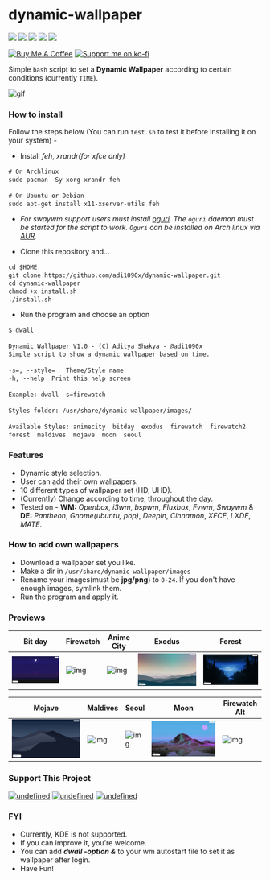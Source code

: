 # dynamic-wallpaper

<p align="left">
  <img src="https://img.shields.io/badge/Maintained%3F-Yes-blueviolet?style=flat-square">
  <img src="https://img.shields.io/github/license/adi1090x/dynamic-wallpaper?style=flat-square">
  <img src="https://img.shields.io/github/stars/adi1090x/dynamic-wallpaper?color=red&style=flat-square">
  <img src="https://img.shields.io/github/forks/adi1090x/dynamic-wallpaper?style=flat-square">
  <img src="https://img.shields.io/github/issues/adi1090x/dynamic-wallpaper?style=flat-square">
</p>

<p align="left">
<a href="https://www.buymeacoffee.com/adi1090x"><img src="https://raw.githubusercontent.com/adi1090x/files/master/other/bmac.png" alt="Buy Me A Coffee"></a>
<a href="https://ko-fi.com/adi1090x"><img src="https://raw.githubusercontent.com/adi1090x/files/master/other/kofi.png" alt="Support me on ko-fi"></a>
</p>

Simple `bash` script to set a **Dynamic Wallpaper** according to certain conditions (currently `TIME`).

![gif](https://raw.githubusercontent.com/adi1090x/files/master/dynamic-wallpaper/firewatch.gif) <br />

### How to install
Follow the steps below (You can run `test.sh` to test it before installing it on your system) -

+ Install *feh*, *xrandr(for xfce only)*  
```
# On Archlinux
sudo pacman -Sy xorg-xrandr feh

# On Ubuntu or Debian
sudo apt-get install x11-xserver-utils feh
```

+ *For swaywm support users must install [oguri](https://github.com/vilhalmer/oguri). The `oguri` daemon must be started for the script to work. `Oguri` can be installed on Arch linux via [AUR](https://aur.archlinux.org/packages/oguri-git/).*

+ Clone this repository and...
```
cd $HOME
git clone https://github.com/adi1090x/dynamic-wallpaper.git
cd dynamic-wallpaper
chmod +x install.sh
./install.sh
```

+ Run the program and choose an option
```
$ dwall

Dynamic Wallpaper V1.0 - (C) Aditya Shakya - @adi1090x
Simple script to show a dynamic wallpaper based on time.

-s=, --style=	Theme/Style name
-h, --help	Print this help screen

Example: dwall -s=firewatch

Styles folder: /usr/share/dynamic-wallpaper/images/

Available Styles: animecity  bitday  exodus  firewatch  firewatch2  forest  maldives  mojave  moon  seoul  
```

### Features

+ Dynamic style selection.
+ User can add their own wallpapers.
+ 10 different types of wallpaper set (HD, UHD).
+ (Currently) Change according to time, throughout the day.
+ Tested on - **WM:** *Openbox*, *i3wm*, *bspwm*, *Fluxbox*, *Fvwm*, *Swaywm* & **DE:** *Pantheon*, *Gnome(ubuntu, pop)*, *Deepin*, *Cinnamon*, *XFCE*, *LXDE*, *MATE*.

### How to add own wallpapers

+ Download a wallpaper set you like.
+ Make a dir in `/usr/share/dynamic-wallpaper/images`
+ Rename your images(must be **jpg/png**) to `0-24`. If you don't have enough images, symlink them.
+ Run the program and apply it.

### Previews

|Bit day|Firewatch|Anime City|Exodus|Forest|
|--|--|--|--|--|
|![img](https://raw.githubusercontent.com/adi1090x/files/master/dynamic-wallpaper/bitday.gif)|![img](https://raw.githubusercontent.com/adi1090x/files/master/dynamic-wallpaper/firewatch.gif)|![img](https://raw.githubusercontent.com/adi1090x/files/master/dynamic-wallpaper/animecity.gif)|![img](https://raw.githubusercontent.com/adi1090x/files/master/dynamic-wallpaper/exodus.gif)|![img](https://raw.githubusercontent.com/adi1090x/files/master/dynamic-wallpaper/forest.gif)|

|Mojave|Maldives|Seoul|Moon|Firewatch Alt|
|--|--|--|--|--|
|![img](https://raw.githubusercontent.com/adi1090x/files/master/dynamic-wallpaper/mojave.gif)|![img](https://raw.githubusercontent.com/adi1090x/files/master/dynamic-wallpaper/maldives.gif)|![img](https://raw.githubusercontent.com/adi1090x/files/master/dynamic-wallpaper/seoul.gif)|![img](https://raw.githubusercontent.com/adi1090x/files/master/dynamic-wallpaper/moon.gif)|![img](https://raw.githubusercontent.com/adi1090x/files/master/dynamic-wallpaper/firewatch3.gif)|

### Support This Project
<p align="left">
<a href="https://www.paypal.me/adi1090x" target="_blank"><img alt="undefined" src="https://img.shields.io/badge/paypal-adi1090x-blue?style=for-the-badge&logo=paypal"></a>
<a href="https://www.buymeacoffee.com/adi1090x" target="_blank"><img alt="undefined" src="https://img.shields.io/badge/BuyMeAcoffee-adi1090x-orange?style=for-the-badge&logo=buy-me-a-coffee"></a>  
<a href="https://ko-fi.com/adi1090x" target="_blank"><img alt="undefined" src="https://img.shields.io/badge/KoFi-adi1090x-red?style=for-the-badge&logo=ko-fi"></a>  
</p>

### FYI

+ Currently, KDE is not supported.
+ If you can improve it, you're welcome.
+ You can add ***dwall -option &*** to your wm autostart file to set it as wallpaper after login.
+ Have Fun!
